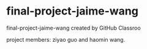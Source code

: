 # final-project-jaime-wang
final-project-jaime-wang created by GitHub Classroo

project members: ziyao guo and haomin wang.
